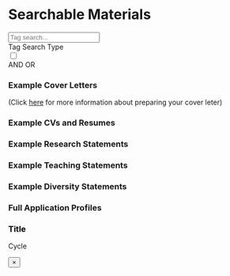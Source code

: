 
# Searchable Materials

<div class="grid-container">
  <div class="grid-x grid-padding-x">
    <div class="cell">
      <input type="text" id="search" placeholder="Tag search...">
    </div>
  </div>

  <div class="grid-x grid-padding-x">
    <div class="cell auto">
      <div id="tagContainer" class="tag-container"></div>
    </div>
    <div class="cell shrink">
      <div class="toggle-container">
        <div class="toggle-label">Tag Search Type</div>
        <label class="switch">
          <input type="checkbox" id="filterModeToggle">
          <span class="slider round"></span>
        </label>
        <div class="label-container">
          <span class="and-label">AND</span>
          <span class="or-label">OR</span>
        </div>
      </div>
    </div>
  </div>

  <h3>Example Cover Letters</h3>
	<p>(Click <a href="{{site.url}}{{site.baseurl}}/applying/#cover-letters">here</a> for more information about preparing your cover leter)</p>
  <div class="grid-x grid-margin-x small-up-1 medium-up-2 large-up-3" id="coverLetters">
    <!-- Dynamic Content -->
  </div>

  <h3>Example CVs and Resumes</h3>
  <div class="grid-x grid-margin-x small-up-1 medium-up-2 large-up-3" id="resumesCvs">
    <!-- Dynamic Content -->
  </div>

  <h3>Example Research Statements</h3>
  <div class="grid-x grid-margin-x small-up-1 medium-up-2 large-up-3" id="researchStatements">
    <!-- Dynamic Content -->
  </div>

  <h3>Example Teaching Statements</h3>
  <div class="grid-x grid-margin-x small-up-1 medium-up-2 large-up-3" id="teachingStatements">
    <!-- Dynamic Content -->
  </div>

  <h3 id="Diversity Statements"> Example Diversity Statements</h3>
  <div class="grid-x grid-margin-x small-up-1 medium-up-2 large-up-3" id="diversityStatements">
    <!-- Dynamic Content -->
  </div>

  <h3>Full Application Profiles</h3>
  <div class="grid-x grid-margin-x small-up-1 medium-up-2 large-up-3" id="peopleContent">
    <!-- Dynamic Content -->
  </div>
</div>

<!-- Modal for Detailed Info -->
<div class="reveal" id="exampleModal1" data-reveal>
  <h3 id="modalTitle" style="color: black;">Title</h3>
  <p id="modalCycle">Cycle</p>
  <img src="" alt="Profile Image" id="modalImage" style="display: none;" class=smallheadshot>
  <div id="modalContent"></div>
  <!--<div id="timeline"></div>  Add this div for the timeline -->
  <button class="close-button" data-close aria-label="Close modal" type="button">
    <span aria-hidden="true">&times;</span>
  </button>
</div>
